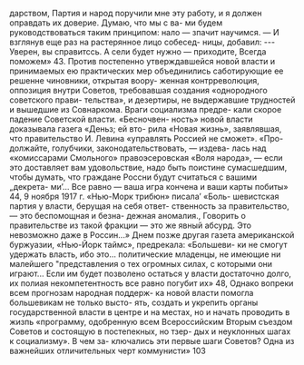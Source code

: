 дарством, Партия и народ поручили мне эту работу,
и я должен оправдать их доверие. Думаю, что мы с ва-
ми будем руководствоваться таким принципом: нало —
зпачит научимся. —
И взглянув еще раз на растерянное лицо собесед-
ницы, добавил: --- Уверен, вы справитссь. А сели будет
нужно — приходите, Всегда поможем» 43.
Против постепенно утверждавшейся новой власти
и принимаемых ею практических мер объединились
саботирующие ее решенне чиновники, открытая воору-
женная контрреволюция, оппозиция внутри Советов,
требовавшая создания «однородного советского прави-
тельства», и дезертиры, не выдержавшие трудностей
и вышедшие из Совнаркома. Враги социализма предре-
кали скорое падение Советской власти. «Бесночвен-
ность» новой власти доказывала газега «Деньз; ей вто-
рила «Новая жизнь», заявлявшая, что правительство
И. Левина «управлять Россией не сможет». «Про-
должайте, голубчики, законодательствовать, — издева-
лась над «комиссарами Смольного» правоэсеровская
«Воля народа», — если это доставляет вам удовольствие,
надо быть поистине сумасшедшим, чтобы думать, что
граждане Россни будут считаться с вашими „декрета-
ми’... Все равно — ваша игра кончена и ваши карты
побиты» 44,
9 ноября 1917 г. «Нью-Морк трибюн» писала’ «Боль-
шевистская партия у власти, берущая на себя ответ-
ственность за правительство, — это беспомощная и безна-
дежная аномалия., Говорить о правительстве из такой
фракции — это же явный абсурд. Это невозможно даже
в Россин...» Днем позже другая газета американской
буржуазии, «Нью-Йорк таймс», предрекала: «Большеви-
ки не смогут удержать власть, ибо это... политические
младенцы, не имеющие ни малейшего "представления
о тех огромных силах, с которыми они играют... Если им
будет позволено остаться у власти достаточно долго, их
полиая некомпетентность все равно погубит их» 48,
Однако вопреки всем прогнозам народная поддерж-
ка новой власти помогла большевикам не только высто-
ять, создать и укрепить органы государственной власти
в центре и на местах, но и начать проводить в жизпь
«программу, одобренную всем Всероссийским Вторым
съездом Советов и состоящую в постепекных, но тзер-
дых и неуклонных шагах к социализму». В чем за-
ключались эти первые шаги Советов?
Одна из важнейших отличительных черт коммунисти»
103
